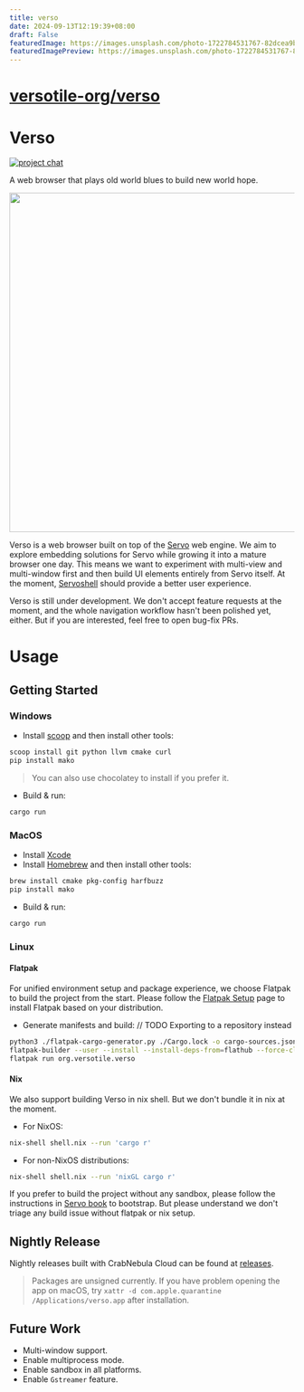 ```yaml
---
title: verso
date: 2024-09-13T12:19:39+08:00
draft: False
featuredImage: https://images.unsplash.com/photo-1722784531767-82dcea9be179?ixid=M3w0NjAwMjJ8MHwxfHJhbmRvbXx8fHx8fHx8fDE3MjYyMDEwODV8&ixlib=rb-4.0.3
featuredImagePreview: https://images.unsplash.com/photo-1722784531767-82dcea9be179?ixid=M3w0NjAwMjJ8MHwxfHJhbmRvbXx8fHx8fHx8fDE3MjYyMDEwODV8&ixlib=rb-4.0.3
---
```


# [versotile-org/verso](https://github.com/versotile-org/verso)

# Verso

[![project chat](https://img.shields.io/badge/zulip-57a7ff?style=for-the-badge&labelColor=555555&logo=zulip)](https://versotile.zulipchat.com/)

A web browser that plays old world blues to build new world hope.

<img src="https://github.com/user-attachments/assets/ca124b2b-c54c-4796-b2cb-0819228495b6" width="600" />

Verso is a web browser built on top of the [Servo](https://servo.org/) web engine. We aim to explore embedding solutions for Servo while growing it into a mature browser one day.
This means we want to experiment with multi-view and multi-window first and then build UI elements entirely from Servo itself. At the moment, [Servoshell](https://servo.org/download/) should provide a better user experience.

Verso is still under development. We don't accept feature requests at the moment, and the whole navigation workflow hasn't been polished yet, either. But if you are interested, feel free to open bug-fix PRs.

# Usage

## Getting Started

### Windows

- Install [scoop](https://scoop.sh/) and then install other tools:

```sh
scoop install git python llvm cmake curl
pip install mako
```

> You can also use chocolatey to install if you prefer it.

- Build & run:

```sh
cargo run
```

### MacOS

- Install [Xcode](https://developer.apple.com/xcode/)
- Install [Homebrew](https://brew.sh/) and then install other tools:

```sh
brew install cmake pkg-config harfbuzz
pip install mako
```

- Build & run:

```sh
cargo run
```

### Linux

#### Flatpak

For unified environment setup and package experience, we choose Flatpak to build the project from the start.
Please follow the [Flatpak Setup](https://flatpak.org/setup/) page to install Flatpak based on your distribution.


- Generate manifests and build:
// TODO Exporting to a repository instead

```sh
python3 ./flatpak-cargo-generator.py ./Cargo.lock -o cargo-sources.json
flatpak-builder --user --install --install-deps-from=flathub --force-clean target org.versotile.verso.yml
flatpak run org.versotile.verso
```

#### Nix

We also support building Verso in nix shell. But we don't bundle it in nix at the moment.

- For NixOS:

```sh
nix-shell shell.nix --run 'cargo r'
```

- For non-NixOS distributions:

```sh
nix-shell shell.nix --run 'nixGL cargo r'
```

If you prefer to build the project without any sandbox, please follow the instructions in [Servo book](https://book.servo.org/hacking/setting-up-your-environment.html#tools-for-linux) to bootstrap.
But please understand we don't triage any build issue without flatpak or nix setup.

## Nightly Release

Nightly releases built with CrabNebula Cloud can be found at [releases](https://web.crabnebula.cloud/verso/verso-nightly/releases).

> Packages are unsigned currently. If you have problem opening the app on macOS, try `xattr -d com.apple.quarantine /Applications/verso.app` after installation.

## Future Work

- Multi-window support.
- Enable multiprocess mode.
- Enable sandbox in all platforms.
- Enable `Gstreamer` feature.

